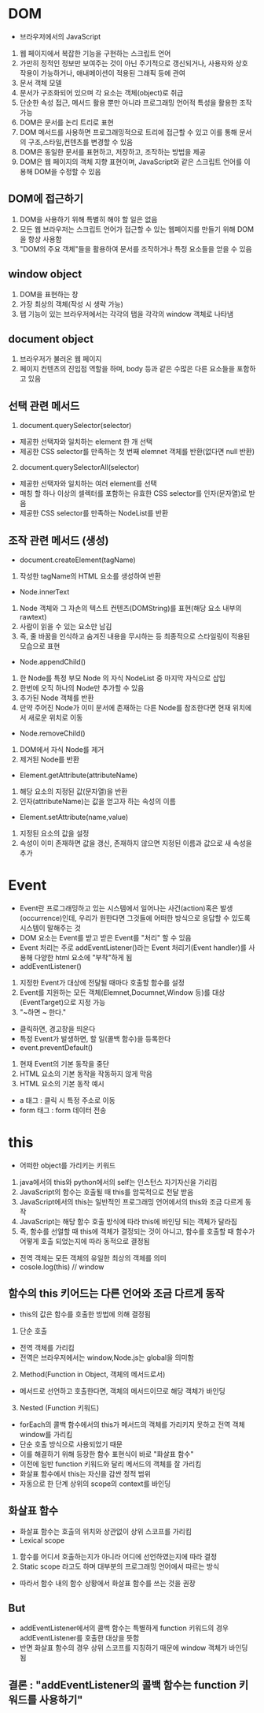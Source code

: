 # DOM
- 브라우저에서의 JavaScript
1. 웹 페이지에서 복잡한 기능을 구현하는 스크립트 언어
2. 가만히 정적인 정보만 보여주는 것이 아닌 주기적으로 갱신되거나, 사용자와 상호 작용이 가능하거나, 애내메이션이 적용된 그래픽 등에 관여
3. 문서 객체 모델
4. 문서가 구조화되어 있으며 각 요소는 객체(object)로 취급
5. 단순한 속성 접근, 메서드 활용 뿐만 아니라 프로그래밍 언어적 특성을 활용한 조작 가능
6. DOM은 문서를 논리 트리로 표현
7. DOM 메서드를 사용하면 프로그래밍적으로 트리에 접근할 수 있고 이를 통해 문서의 구조,스타일,컨텐츠를 변경할 수 있음
8. DOM은 동일한 문서를 표현하고, 저장하고, 조작하는 방법을 제공
9. DOM은 웹 페이지의 객체 지향 표현이며, JavaScript와 같은 스크립트 언어를 이용해 DOM을 수정할 수 있음
## DOM에 접근하기
1. DOM을 사용하기 위해 특별히 해야 할 일은 없음
2. 모든 웹 브라우저는 스크립트 언어가 접근할 수 있는 웹페이지를 만들기 위해 DOM을 항상 사용함
3. "DOM의 주요 객체"들을 활용하여 문서를 조작하거나 특정 요소들을 얻을 수 있음
##  window object
1. DOM을 표현하는 창
2. 가장 최상의 객체(작성 시 생략 가능)
3. 탭 기능이 있는 브라우저에서는 각각의 탭을 각각의 window 객체로 나타냄
## document object
1. 브라우저가 불러온 웹 페이지
2. 페이지 컨텐츠의 진입점 역할을 하며, body 등과 같은 수많은 다른 요소들을 포함하고 있음
## 선택 관련 메서드
1. document.querySelector(selector)
- 제공한 선택자와 일치하는 element 한 개 선택
- 제공한 CSS selector를 만족하는 첫 번째 elemnet 객체를 반환(없다면 null 반환)
2. document.querySelectorAll(selector)
- 제공한 선택자와 일치하는 여러 element를 선택
- 매칭 할 하나 이상의 셀렉터를 포함하는 유효한 CSS selector를 인자(문자열)로 받음
- 제공한 CSS selector를 만족하는 NodeList를 반환
## 조작 관련 메서드 (생성)
- document.createElement(tagName)
1. 작성한 tagName의 HTML 요소를 생성하여 반환
- Node.innerText
1. Node 객체와 그 자손의 텍스트 컨텐츠(DOMString)를 표현(해당 요소 내부의 rawtext)
2. 사람이 읽을 수 있는 요소만 남김
3. 즉, 줄 바꿈을 인식하고 숨겨진 내용을 무시하는 등 최종적으로 스타일링이 적용된 모습으로 표현
- Node.appendChild()
1. 한 Node를 특정 부모 Node 의 자식 NodeList 중 마지막 자식으로 삽입
2. 한번에 오직 하나의 Node만 추가할 수 있음
3. 추가된 Node 객체를 반환
4. 만약 주어진 Node가 이미 문서에 존재하는 다른 Node를 참조한다면 현재 위치에서 새로운 위치로 이동
- Node.removeChild()
1. DOM에서 자식 Node를 제거
2. 제거된 Node를 반환
- Element.getAttribute(attributeName)
1. 해당 요소의 지정된 값(문자열)을 반환
2. 인자(attributeName)는 값을 얻고자 하는 속성의 이름
- Element.setAttribute(name,value)
1. 지정된 요소의 값을 설정
2. 속성이 이미 존재하면 값을 갱신, 존재하지 않으면 지정된 이름과 값으로 새 속성을 추가
# Event
- Event란 프로그래밍하고 있는 시스템에서 일어나는 사건(action)혹은 발생(occurrence)인데, 우리가 원한다면 그것들에 어떠한 방식으로 응답할 수 있도록 시스템이 말해주는 것
- DOM 요소는 Event를 받고 받은 Event를 "처리" 할 수 있음
- Event 처리는 주로 addEventListener()라는 Event 처리기(Event handler)를 사용해 다양한 html 요소에 "부착"하게 됨
- addEventListener()
1. 지정한 Event가 대상에 전달될 때마다 호출할 함수를 설정
2. Event를 지원하는 모든 객체(Elemnet,Documnet,Window 등)를 대상(EventTarget)으로 지정 가능
3. "~하면 ~ 한다."
- 클릭하면, 경고창을 띄운다
- 특정 Event가 발생하면, 할 일(콜백 함수)을 등록한다
- event.preventDefault()
1. 현재 Event의 기본 동작을 중단
2. HTML 요소의 기본 동작을 작동하지 않게 막음
3. HTML 요소의 기본 동작 예시
- a 태그 : 클릭 시 특정 주소로 이동
- form 태그 : form 데이터 전송
# this
- 어떠한 object를 가리키는 키워드
1. java에서의 this와 python에서의 self는 인스턴스 자기자신을 가리킴
2. JavaScript의 함수는 호출될 때 this를 암묵적으로 전달 받음
3. JavaScript에서의 this는 일반적인 프로그래밍 언어에서의 this와 조금 다르게 동작
4. JavaScript는 해당 함수 호출 방식에 따라 this에 바인딩 되는 객체가 달라짐
5. 즉, 함수를 선얼할 때 this에 객체가 결정되는 것이 아니고, 함수를 호출할 때 함수가 어떻게 호출 되었는지에 따라 동적으로 결정됨
- 전역 객체는 모든 객체의 유일한 최상의 객체를 의미
- cosole.log(this) // window
## 함수의 this 키어드는 다른 언어와 조금 다르게 동작
- this의 값은 함수를 호출한 방법에 의해 결정됨
1. 단순 호출
- 전역 객체를 가리킴
- 전역은 브라우저에서는 window,Node.js는 global을 의미함
2. Method(Function in Object, 객체의 메서드로서)
- 메서드로 선언하고 호출한다면, 객체의 메서드이므로 해당 객체가 바인딩
3. Nested (Function 키워드)
- forEach의 콜백 함수에서의 this가 메서드의 객체를 가리키지 못하고 전역 객체 window를 가리킴
- 단순 호출 방식으로 사용되었기 때문
- 이를 해결하기 위해 등장한 함수 표현식이 바로 "화살표 함수"
- 이전에 일반 function 키워드와 달리 메서드의 객체를 잘 가리킴
- 화살표 함수에서 this는 자신을 감싼 정적 범위
- 자동으로 한 단계 상위의 scope의 context를 바인딩
## 화살표 함수
- 화살표 함수는 호출의 위치와 상관없이 상위 스코프를 가리킴
- Lexical scope
1. 함수를 어디서 호출하는지가 아니라 어디에 선언하였는지에 따라 결정
2. Static scope 라고도 하며 대부분의 프로그래밍 언어에서 따르는 방식
- 따라서 함수 내의 함수 상황에서 화살표 함수를 쓰는 것을 권장
## But
- addEventListener에서의 콜백 함수는 특별하게 function 키워드의 경우 addEventListener를 호출한 대상을 뜻함
- 반면 화살표 함수의 경우 상위 스코프를 지칭하기 때문에 window 객체가 바인딩 됨
## 결론 : "addEventListener의 콜백 함수는 function 키워드를 사용하기"